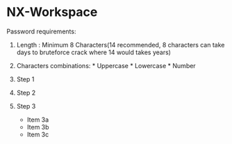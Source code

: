 # NX-Workspace

Password requirements: 
1. Length : Minimum 8 Characters(14 recommended, 8 characters can take days to bruteforce crack where 14 would takes years)
2. Characters combinations: * Uppercase  * Lowercase * Number 

1.  Step 1
2.  Step 2
3.  Step 3
    *  Item 3a
	*  Item 3b
	*  Item 3c
